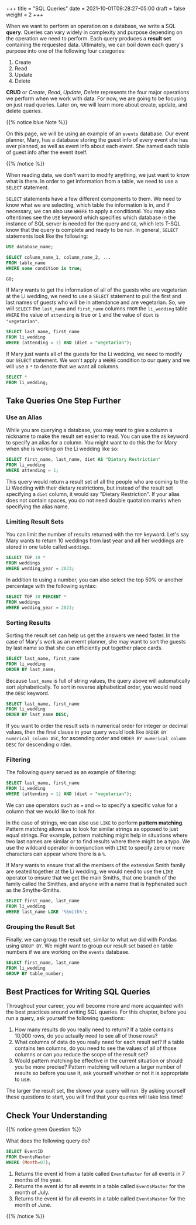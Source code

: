 +++
title = "SQL Queries"
date = 2021-10-01T09:28:27-05:00
draft = false
weight = 2
+++

When we want to perform an operation on a database, we write a SQL **query**.
Queries can vary widely in complexity and purpose depending on the operation we
need to perform. Each query produces a **result set** containing the requested
data. Ultimately, we can boil down each query's purpose into one of the
following four categories:

1. Create
1. Read
1. Update
1. Delete

**CRUD** or *Create*, *Read*, *Update*, *Delete* represents the four major
operations we perform when we work with data. For now, we are going to be focusing on just read queries. Later on, we will learn more about create, update, and delete queries.

{{% notice blue Note %}}

On this page, we will be using an example of an `events` database.
Our event planner, Mary, has a database storing the guest info of every event she has ever planned, as well as event info about each event.
She named each table of guest info after the event itself.

{{% /notice %}}

When reading data, we don't want to modify anything, we just want to know what
is there. In order to get information from a table, we need to use a `SELECT`
statement.

`SELECT` statements have a few different components to them. We need to know
what we are selecting, which table the information is in, and if necessary, we
can also use `WHERE` to apply a conditional. You may also oftentimes see the `USE` keyword which specifies which database in the instance of SQL server is needed for the query and `GO`, which lets T-SQL know that the query is complete and ready to be run. In general, `SELECT` statements look like the following:

```sql {linenos=table}
USE database_name;

SELECT column_name_1, column_name_2, ...
FROM table_name
WHERE some condition is true;

GO;
```

If Mary wants to get the information of all of the guests who are vegetarian at
the Li wedding, we need to use a `SELECT` statement to pull the first and
last names of guests who will be in attendance and are vegetarian. So, we will
`SELECT` the `last_name` and `first_name` columns `FROM` the
`li_wedding` table `WHERE` the value of `attending` is true or `1` and the
value of `diet` is `"vegetarian"`.

```sql {linenos=table}
SELECT last_name, first_name
FROM li_wedding
WHERE (attending = 1) AND (diet = "vegetarian");
```

If Mary just wants all of the guests for the Li wedding, we need to modify our
`SELECT` statement. We won't apply a `WHERE` condition to our query and we
will use a `*` to denote that we want all columns.

```sql
SELECT *
FROM li_wedding;
```

## Take Queries One Step Further

### Use an Alias

While you are querying a database, you may want to give a column a nickname to make the result set easier to read. You can use the `AS` keyword to specify an alias for a column. You might want to do this the for Mary when she is working on the Li wedding like so:

```sql {linenos=table}
SELECT first_name, last_name, diet AS "Dietary Restriction"
FROM li_wedding
WHERE attending = 1;
```

This query would return a result set of all the people who are coming to the Li Wedding with their dietary restrictions, but instead of the result set specifying a `diet` column, it would say "Dietary Restriction". If your alias does not contain spaces, you do not need double quotation marks when specifying the alias name.

### Limiting Result Sets

You can limit the number of results returned with the `TOP` keyword. Let's say Mary wants to return 10 weddings from last year and all her weddings are stored in one table called `weddings`.

```sql {linenos=table}
SELECT TOP 10 *
FROM weddings
WHERE wedding_year = 2023;
```

In addition to using a number, you can also select the top 50% or another percentage with the following syntax:

```sql {linenos=table}
SELECT TOP 10 PERCENT *
FROM weddings
WHERE wedding_year = 2023;
```

### Sorting Results

Sorting the result set can help us get the answers we need faster. In the case of Mary's work as an evemt planner, she may want to sort the guests by last name so that she can efficiently put together place cards.

```sql {linenos=table}
SELECT last_name, first_name
FROM li_wedding
ORDER BY last_name;
```

Because `last_name` is full of string values, the query above will automatically sort alphabetically. To sort in reverse alphabetical order, you would need the `DESC` keyword.

```sql {linenos=table}
SELECT last_name, first_name
FROM li_wedding
ORDER BY last_name DESC;
```

If you want to order the result sets in numerical order for integer or decimal values, then the final clause in your query would look like `ORDER BY numerical_column ASC`, for ascending order and `ORDER BY numerical_column DESC` for descending o rder.

### Filtering

The following query served as an example of filtering:

```sql {linenos=table}
SELECT last_name, first_name
FROM li_wedding
WHERE (attending = 1) AND (diet = "vegetarian");
```

We can use operators such as `=` and `<=` to specify a specific value for a column that we would like to look for.

In the case of strings, we can also use `LIKE` to perform **pattern matching**. Pattern matching allows us to look for similar strings as opposed to just equal strings. For example, pattern matching might help in situations where two last names are similar or to find results where there might be a typo. We use the wildcard operator in conjunction with `LIKE` to specify zero or more characters can appear where there is a `%`.

If Mary wants to ensure that all the members of the extensive Smith family are seated together at the Li wedding, we would need to use the `LIKE` operator to ensure that we get the main Smiths, that one branch of the family called the Smithes, and anyone with a name that is hyphenated such as the Smythe-Smiths.

```sql {linenos=table}
SELECT first_name, last_name
FROM li_wedding
WHERE last_name LIKE '%Smith%';
```

### Grouping the Result Set

Finally, we can group the result set, similar to what we did with Pandas using `GROUP BY`. We might want to group our result set based on table numbers if we are working on the `events` database.

```sql {linenos=table}
SELECT first_name, last_name
FROM li_wedding
GROUP BY table_number;
```

## Best Practices for Writing SQL Queries

Throughout your career, you will become more and more acquainted with the best practices around writing SQL queries. For this chapter, before you run a query, ask yourself the following questions:

1. How many results do you really need to return? If a table contains 10,000 rows, do you actually need to see all of those rows?
1. What columns of data do you really need for each result set? If a table contains ten columns, do you need to see the values of all of those columns or can you reduce the scope of the result set?
1. Would pattern matching be effective in the current situation or should you be more precise? Pattern matching will return a larger number of results so before you use it, ask yourself whether or not it is appropriate to use.

The larger the result set, the slower your query will run. By asking yourself these questions to start, you will find that your queries will take less time!

## Check Your Understanding

{{% notice green Question %}}

What does the following query do?

```sql
SELECT EventID
FROM EventsMaster
WHERE (Month=07);
```

1. Returns the event id from a table called `EventsMaster` for all events in 7 months of the year.
1. Returns the event id for all events in a table called `EventsMaster` for the month of July.
1. Returns the event id for all events in a table called `EventsMaster` for the month of June.

{{% /notice %}}

<!-- answer is 2 -->